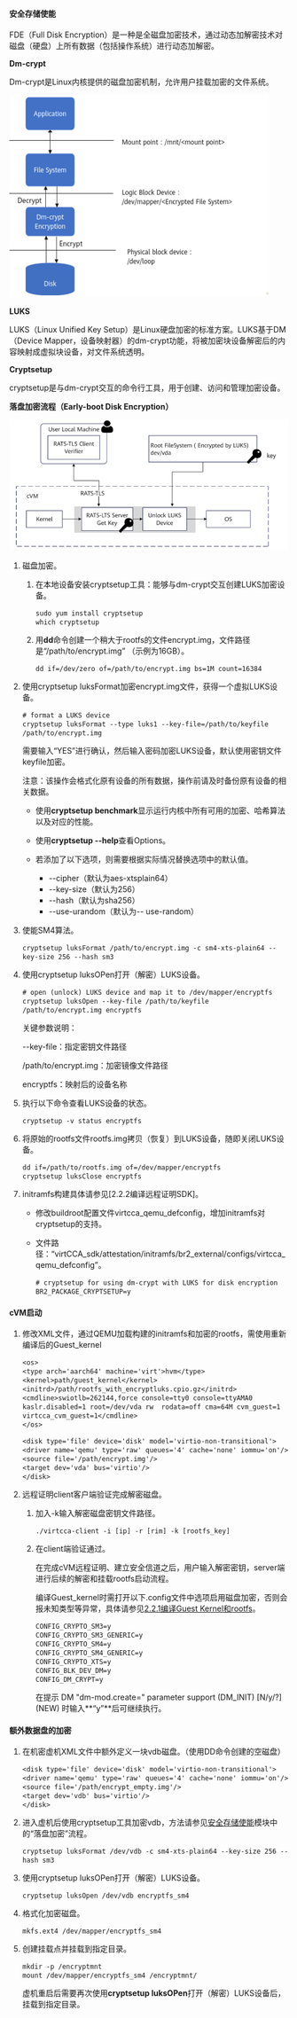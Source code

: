 #### 安全存储使能

FDE（Full Disk Encryption）是一种是全磁盘加密技术，通过动态加解密技术对磁盘（硬盘）上所有数据（包括操作系统）进行动态加解密。

**Dm-crypt**

Dm-crypt是Linux内核提供的磁盘加密机制，允许用户挂载加密的文件系统。

![ScreenShot_20250313164814](../direct-boot/doc/Dm_crypt.PNG)

**LUKS**

LUKS（Linux Unified Key Setup）是Linux硬盘加密的标准方案。LUKS基于DM（Device Mapper，设备映射器）的dm-crypt功能，将被加密块设备解密后的内容映射成虚拟块设备，对文件系统透明。

**Cryptsetup**

cryptsetup是与dm-crypt交互的命令行工具，用于创建、访问和管理加密设备。

**落盘加密流程（Early-boot Disk Encryption）**

![ScreenShot_20250313164830](../direct-boot/doc/Early_boot_disk_encryption.PNG)

1. 磁盘加密。

   1. 在本地设备安装cryptsetup工具：能够与dm-crypt交互创建LUKS加密设备。

      ```
      sudo yum install cryptsetup
      which cryptsetup
      ```

   2. 用**dd**命令创建一个稍大于rootfs的文件encrypt.img，文件路径是“/path/to/encrypt.img” （示例为16GB）。

      ```
      dd if=/dev/zero of=/path/to/encrypt.img bs=1M count=16384
      ```



2. 使用cryptsetup luksFormat加密encrypt.img文件，获得一个虚拟LUKS设备。

   ```
   # format a LUKS device
   cryptsetup luksFormat --type luks1 --key-file=/path/to/keyfile /path/to/encrypt.img
   ```

   需要输入“YES”进行确认，然后输入密码加密LUKS设备，默认使用密钥文件keyfile加密。

   注意：该操作会格式化原有设备的所有数据，操作前请及时备份原有设备的相关数据。

   - 使用**cryptsetup benchmark**显示运行内核中所有可用的加密、哈希算法以及对应的性能。
   - 使用**cryptsetup --help**查看Options。

   - 若添加了以下选项，则需要根据实际情况替换选项中的默认值。

     - --cipher（默认为aes-xtsplain64）
     - --key-size（默认为256）
     - --hash（默认为sha256）
     - --use-urandom（默认为-- use-random）


3. 使能SM4算法。

   ```
   cryptsetup luksFormat /path/to/encrypt.img -c sm4-xts-plain64 --key-size 256 --hash sm3
   ```

4. 使用cryptsetup luksOPen打开（解密）LUKS设备。

   ```
   # open (unlock) LUKS device and map it to /dev/mapper/encryptfs
   cryptsetup luksOpen --key-file /path/to/keyfile /path/to/encrypt.img encryptfs
   ```

   关键参数说明：

   --key-file：指定密钥文件路径

   /path/to/encrypt.img：加密镜像文件路径

   encryptfs：映射后的设备名称

5. 执行以下命令查看LUKS设备的状态。

   ```
   cryptsetup -v status encryptfs 
   ```


6. 将原始的rootfs文件rootfs.img拷贝（恢复）到LUKS设备，随即关闭LUKS设备。

   ```
   dd if=/path/to/rootfs.img of=/dev/mapper/encryptfs 
   cryptsetup luksClose encryptfs
   ```


7. initramfs构建具体请参见[2.2.2编译远程证明SDK]。

   - 修改buildroot配置文件virtcca_qemu_defconfig，增加initramfs对cryptsetup的支持。

   - 文件路径：“virtCCA_sdk/attestation/initramfs/br2_external/configs/virtcca_qemu_defconfig”。

     ```
     # cryptsetup for using dm-crypt with LUKS for disk encryption
     BR2_PACKAGE_CRYPTSETUP=y
     ```

#### cVM启动

1. 修改XML文件，通过QEMU加载构建的initramfs和加密的rootfs，需使用重新编译后的Guest_kernel

   ```
   <os>
   <type arch='aarch64' machine='virt'>hvm</type>
   <kernel>path/guest_kernel</kernel>
   <initrd>/path/rootfs_with_encryptluks.cpio.gz</initrd>
   <cmdline>swiotlb=262144,force console=tty0 console=ttyAMA0 kaslr.disabled=1 root=/dev/vda rw  rodata=off cma=64M cvm_guest=1 virtcca_cvm_guest=1</cmdline>
   </os>
   ```

   ```
   <disk type='file' device='disk' model='virtio-non-transitional'>
   <driver name='qemu' type='raw' queues='4' cache='none' iommu='on'/>
   <source file='/path/encrypt.img'/>
   <target dev='vda' bus='virtio'/>
   </disk>
   ```

2. 远程证明client客户端验证完成解密磁盘。

   1. 加入-k输入解密磁盘密钥文件路径。

      ```
      ./virtcca-client -i [ip] -r [rim] -k [rootfs_key]
      ```

      

   2. 在client端验证通过。

      在完成cVM远程证明、建立安全信道之后，用户输入解密密钥，server端进行后续的解密和挂载rootfs启动流程。

      

      编译Guest_kernel时需打开以下.config文件中选项启用磁盘加密，否则会报未知类型等异常，具体请参见[2.2.1编译Guest Kernel和rootfs](x-wc://file=zh-cn_topic_0000002187886177.html)。

      ```
      CONFIG_CRYPTO_SM3=y
      CONFIG_CRYPTO_SM3_GENERIC=y
      CONFIG_CRYPTO_SM4=y
      CONFIG_CRYPTO_SM4_GENERIC=y
      CONFIG_CRYPTO_XTS=y
      CONFIG_BLK_DEV_DM=y
      CONFIG_DM_CRYPT=y
      ```

      在提示 DM "dm-mod.create=" parameter support (DM_INIT) [N/y/?] (NEW)  时输入**“y”**后可继续执行。

#### 额外数据盘的加密

1. 在机密虚机XML文件中额外定义一块vdb磁盘。（使用DD命令创建的空磁盘）

   ```
   <disk type='file' device='disk' model='virtio-non-transitional'>
   <driver name='qemu' type='raw' queues='4' cache='none' iommu='on'/>
   <source file='/path/encrypt_empty.img'/>
   <target dev='vdb' bus='virtio'/>
   </disk>
   ```

2. 进入虚机后使用cryptsetup工具加密vdb，方法请参见[安全存储使能](#section558211131209)模块中的“落盘加密”流程。

   ```
   cryptsetup luksFormat /dev/vdb -c sm4-xts-plain64 --key-size 256 --hash sm3
   ```

3. 使用cryptsetup luksOPen打开（解密）LUKS设备。

   ```
   cryptsetup luksOpen /dev/vdb encryptfs_sm4
   ```

4. 格式化加密磁盘。

   ```shell
   mkfs.ext4 /dev/mapper/encryptfs_sm4
   ```

5. 创建挂载点并挂载到指定目录。

   ```
   mkdir -p /encryptmnt
   mount /dev/mapper/encryptfs_sm4 /encryptmnt/
   ```

   虚机重启后需要再次使用**cryptsetup luksOPen**打开（解密）LUKS设备后，挂载到指定目录。